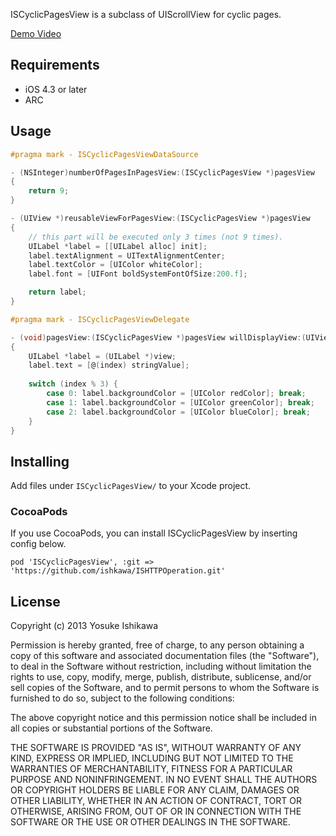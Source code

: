 ISCyclicPagesView is a subclass of UIScrollView for cyclic pages.

[Demo Video](https://vimeo.com/64948676)

## Requirements

- iOS 4.3 or later
- ARC

## Usage

```objectivec
#pragma mark - ISCyclicPagesViewDataSource

- (NSInteger)numberOfPagesInPagesView:(ISCyclicPagesView *)pagesView
{
    return 9;
}

- (UIView *)reusableViewForPagesView:(ISCyclicPagesView *)pagesView
{
    // this part will be executed only 3 times (not 9 times).
    UILabel *label = [[UILabel alloc] init];
    label.textAlignment = UITextAlignmentCenter;
    label.textColor = [UIColor whiteColor];
    label.font = [UIFont boldSystemFontOfSize:200.f];

    return label;
}

#pragma mark - ISCyclicPagesViewDelegate

- (void)pagesView:(ISCyclicPagesView *)pagesView willDisplayView:(UIView *)view forIndex:(NSInteger)index
{
    UILabel *label = (UILabel *)view;
    label.text = [@(index) stringValue];
    
    switch (index % 3) {
        case 0: label.backgroundColor = [UIColor redColor]; break;
        case 1: label.backgroundColor = [UIColor greenColor]; break;
        case 2: label.backgroundColor = [UIColor blueColor]; break;
    }
}
```

## Installing

Add files under `ISCyclicPagesView/` to your Xcode project.

### CocoaPods

If you use CocoaPods, you can install ISCyclicPagesView by inserting config below.
```
pod 'ISCyclicPagesView', :git => 'https://github.com/ishkawa/ISHTTPOperation.git'
```

## License

Copyright (c) 2013 Yosuke Ishikawa

Permission is hereby granted, free of charge, to any person obtaining a copy of this software and associated documentation files (the "Software"), to deal in the Software without restriction, including without limitation the rights to use, copy, modify, merge, publish, distribute, sublicense, and/or sell copies of the Software, and to permit persons to whom the Software is furnished to do so, subject to the following conditions:

The above copyright notice and this permission notice shall be included in all copies or substantial portions of the Software.

THE SOFTWARE IS PROVIDED "AS IS", WITHOUT WARRANTY OF ANY KIND, EXPRESS OR IMPLIED, INCLUDING BUT NOT LIMITED TO THE WARRANTIES OF MERCHANTABILITY, FITNESS FOR A PARTICULAR PURPOSE AND NONINFRINGEMENT. IN NO EVENT SHALL THE AUTHORS OR COPYRIGHT HOLDERS BE LIABLE FOR ANY CLAIM, DAMAGES OR OTHER LIABILITY, WHETHER IN AN ACTION OF CONTRACT, TORT OR OTHERWISE, ARISING FROM, OUT OF OR IN CONNECTION WITH THE SOFTWARE OR THE USE OR OTHER DEALINGS IN THE SOFTWARE.
